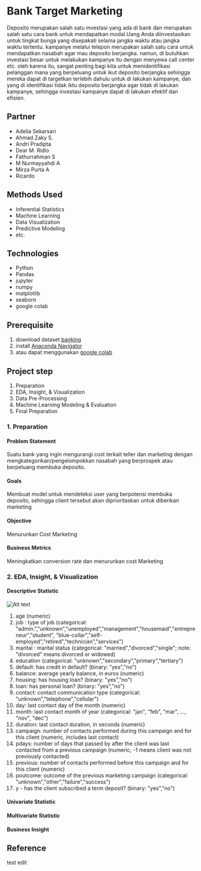 # Bank Target Marketing
Deposito merupakan salah satu investasi yang ada di bank dan merupakan salah satu cara bank untuk mendapatkan modal.Uang Anda diinvestasikan untuk tingkat bunga yang disepakati selama jangka waktu atau jangka waktu tertentu. kampanye melalui telepon merupakan salah satu cara untuk mendapatkan nasabah agar mau deposito berjangka. namun, di butuhkan investasi besar untuk melakukan kampanye itu dengan menyewa call center etc. oleh karena itu, sangat penting bagi kita untuk menidentifikasi pelanggan mana yang berpeluang untuk ikut deposito berjangka sehingga mereka dapat di targetkan terlebih dahulu untuk di lakukan kampanye, dan yang di identifikasi tidak iktu deposito berjangka agar tidak di lakukan kampanye, sehingga investasi kampanye dapat di lakukan efektif dan efisien.

## Partner
- Adelia Sekarsari
- Ahmad Zaky S.
- Andri Pradipta 
- Dear M. Ridlo
- Fathurrahman S 
- M Nurmayyahdi A
- Mirza Purta A
- Ricardo

## Methods Used
- Inferential Statistics
- Machine Learning
- Data Visualization
- Predictive Modeling
- etc.

## Technologies
- Python
- Pandas 
- jupyter
- numpy
- matplotlib
- seaborn
- google colab

## Prerequisite
1. download dataset [banking](https://www.kaggle.com/datasets/prakharrathi25/banking-dataset-marketing-targets)
2. install [Anaconda Navigator](https://www.anaconda.com/products/distribution)
3. atau dapat menggunakan [google colab](https://colab.research.google.com/)

## Project step
1. Preparation
2. EDA, Insight, & Visualization
3. Data Pre-Processing
4. Machine Learning Modeling & Evaluation
5. Final Preparation

### 1. Preparation
#### Problem Statement
Suatu bank yang ingin mengurangi cost terkait teller dan  marketing dengan mengkategorikan/pengelompokkan nasabah yang berprospek atau berpeluang membuka deposito.

#### Goals
Membuat model untuk mendeteksi user yang berpotensi membuka deposito, sehingga client tersebut akan diprioritaskan untuk diberikan marketing

#### Objective
Menurunkan Cost Marketing

#### Business Metrics
Meningkatkan conversion rate dan menurunkan cost Marketing

### 2. EDA, Insight, & Visualization
#### Descriptive Statistic
<img src="/src/to/img.jpg" alt="Alt text" title="Optional title">

1. age (numeric)
2. job : type of job (categorical: "admin.","unknown","unemployed","management","housemaid","entrepreneur","student",
"blue-collar","self-employed","retired","technician","services")
3. marital : marital status (categorical: "married","divorced","single"; note: "divorced" means divorced or widowed)
4. education (categorical: "unknown","secondary","primary","tertiary")
5. default: has credit in default? (binary: "yes","no")
6. balance: average yearly balance, in euros (numeric)
7. housing: has housing loan? (binary: "yes","no")
8. loan: has personal loan? (binary: "yes","no")
9. contact: contact communication type (categorical: "unknown","telephone","cellular")
10. day: last contact day of the month (numeric)
11. month: last contact month of year (categorical: "jan", "feb", "mar", …, "nov", "dec")
12. duration: last contact duration, in seconds (numeric)
13. campaign: number of contacts performed during this campaign and for this client (numeric, includes last contact)
14. pdays: number of days that passed by after the client was last contacted from a previous campaign (numeric, -1 means client was not previously contacted)
15. previous: number of contacts performed before this campaign and for this client (numeric)
16. poutcome: outcome of the previous marketing campaign (categorical: "unknown","other","failure","success")
17. y - has the client subscribed a term deposit? (binary: "yes","no")
#### Univariate Statistic
#### Multivariate Statistic
#### Business Insight


## Reference
test edit
